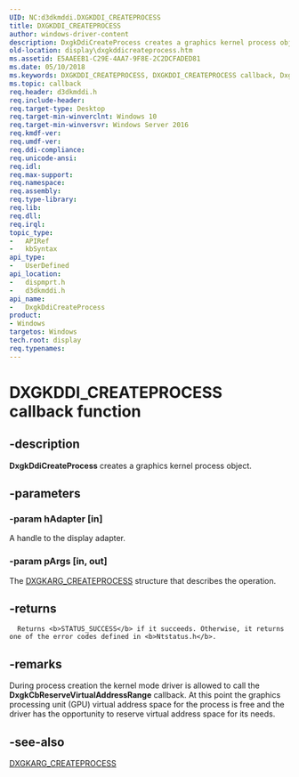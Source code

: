 ```yaml
---
UID: NC:d3dkmddi.DXGKDDI_CREATEPROCESS
title: DXGKDDI_CREATEPROCESS
author: windows-driver-content
description: DxgkDdiCreateProcess creates a graphics kernel process object.
old-location: display\dxgkddicreateprocess.htm
ms.assetid: E5AAEEB1-C29E-4AA7-9F8E-2C2DCFADED81
ms.date: 05/10/2018
ms.keywords: DXGKDDI_CREATEPROCESS, DXGKDDI_CREATEPROCESS callback, DxgkDdiCreateProcess, DxgkDdiCreateProcess callback function [Display Devices], d3dkmddi/DxgkDdiCreateProcess, display.dxgkddicreateprocess, dispmprt/DxgkDdiCreateProcess
ms.topic: callback
req.header: d3dkmddi.h
req.include-header: 
req.target-type: Desktop
req.target-min-winverclnt: Windows 10
req.target-min-winversvr: Windows Server 2016
req.kmdf-ver: 
req.umdf-ver: 
req.ddi-compliance: 
req.unicode-ansi: 
req.idl: 
req.max-support: 
req.namespace: 
req.assembly: 
req.type-library: 
req.lib: 
req.dll: 
req.irql: 
topic_type:
-	APIRef
-	kbSyntax
api_type:
-	UserDefined
api_location:
-	dispmprt.h
-	d3dkmddi.h
api_name:
-	DxgkDdiCreateProcess
product:
- Windows
targetos: Windows
tech.root: display
req.typenames: 
---
```


# DXGKDDI_CREATEPROCESS callback function


## -description


<b>DxgkDdiCreateProcess</b> creates a graphics kernel process object.


## -parameters




### -param hAdapter [in]

A handle to the display adapter.


### -param pArgs [in, out]

The <a href="https://msdn.microsoft.com/library/windows/hardware/dn914470">DXGKARG_CREATEPROCESS</a> structure that describes the operation.


## -returns




      Returns <b>STATUS_SUCCESS</b> if it succeeds. Otherwise, it returns one of the error codes defined in <b>Ntstatus.h</b>.




## -remarks



During process creation the kernel mode driver is allowed to call the <b>DxgkCbReserveVirtualAddressRange</b> callback. At this point the graphics processing unit (GPU) virtual address space for the process is free and the driver has the opportunity to reserve virtual address space for its needs.




## -see-also




<a href="https://msdn.microsoft.com/library/windows/hardware/dn914470">DXGKARG_CREATEPROCESS</a>
 

 

